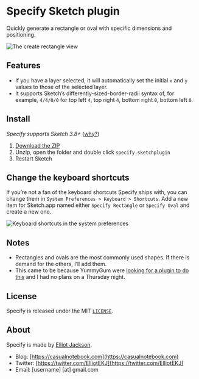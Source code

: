 # Specify Sketch plugin

Quickly generate a rectangle or oval with specific dimensions and positioning.

![The create rectangle view](https://cloud.githubusercontent.com/assets/1547124/15950118/53f141fc-2eac-11e6-8b55-705609ee102e.jpg)

## Features

- If you have a layer selected, it will automatically set the initial `x` and `y` values to those of the selected layer.
- It supports Sketch’s differently-sized-border-radii syntax of, for example, `4/4/0/0` for top left `4`, top right `4`, bottom right `0`, bottom left `0`.

## Install

*Specify supports Sketch 3.8+* ([why?](http://mail.sketchplugins.com/pipermail/dev_sketchplugins.com/2016-May/003781.html))

1. [Download the ZIP](https://github.com/elliotekj/specify/archive/master.zip)
2. Unzip, open the folder and double click `specify.sketchplugin`
3. Restart Sketch

## Change the keyboard shortcuts

If you’re not a fan of the keyboard shortcuts Specify ships with, you can change them in `System Preferences > Keyboard > Shortcuts`. Add a new item for Sketch.app named either `Specify Rectangle` or `Specify Oval` and create a new one.

![Keyboard shortcuts in the system preferences](https://cloud.githubusercontent.com/assets/1547124/15950166/ae53ad6a-2eac-11e6-9a31-31e1c2c73293.png)

## Notes

- Rectangles and ovals are the most commonly used shapes. If there is demand for the others, I’ll add them.
- This came to be because YummyGum were [looking for a plugin to do this](https://twitter.com/yummygum/status/740846589468680192) and I had no plans on a Thursday night.

## License

Specify is released under the MIT [`LICENSE`](/elliotekj/specify/blob/master/LICENSE).

## About

Specify is made by [Elliot Jackson](https://casualnotebook.com).

- Blog: [https://casualnotebook.com](https://casualnotebook.com)
- Twitter: [https://twitter.com/ElliotEKJ](https://twitter.com/ElliotEKJ)
- Email: [username] [at] gmail.com
